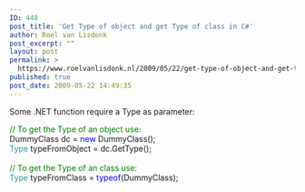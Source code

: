 ```yaml
---
ID: 448
post_title: 'Get Type of object and get Type of class in C#'
author: Roel van Lisdonk
post_excerpt: ""
layout: post
permalink: >
  https://www.roelvanlisdonk.nl/2009/05/22/get-type-of-object-and-get-type-of-class-in-c/
published: true
post_date: 2009-05-22 14:49:35
---
```

<p>Some .NET function require a Type as parameter:</p>  <p><span style="color: green">// To get the Type of an object use:     <br /></span>DummyClass dc = <span style="color: blue">new </span>DummyClass();    <br /><span style="color: #2b91af">Type </span>typeFromObject = dc.GetType();    <br />    <br /><span style="color: green">// To get the Type of an class use:     <br /></span><span style="color: #2b91af">Type </span>typeFromClass = <span style="color: blue">typeof</span>(DummyClass);</p> <a href="http://11011.net/software/vspaste"></a>